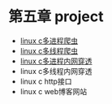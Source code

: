 # 第五章 project
* [linux c多进程爬虫](https://github.com/laijinhang/multiple_process_reptile_project_for_linux_c)
* [linux c多线程爬虫](https://github.com/laijinhang/multiple_thread_reptile_project_for_linux_c)
* [linux c多进程内网穿透](https://github.com/laijinhang/safrp_c)
* linux c多线程内网穿透
* linux c http接口
* linux c web博客网站
